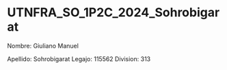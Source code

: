 # UTNFRA_SO_1P2C_2024_Sohrobigarat

Nombre: Giuliano Manuel

Apellido: Sohrobigarat
Legajo: 115562
Division: 313
